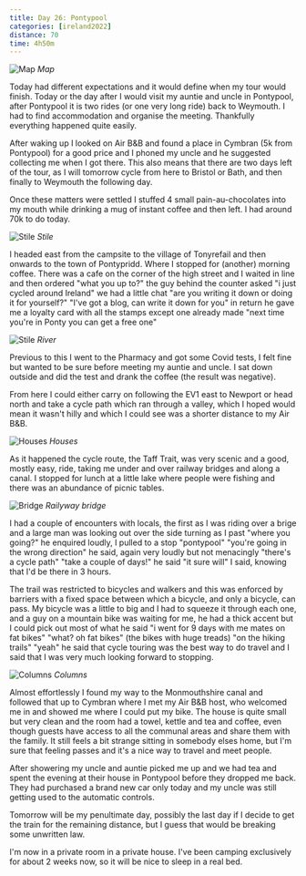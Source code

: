 ```yaml
--- 
title: Day 26: Pontypool
categories: [ireland2022]
distance: 70
time: 4h50m
---
```


![Map](/images/ireland2022/20220901_map.jpg) 
*Map*

Today had different expectations and it would define when my tour would
finish. Today or the day after I would visit my auntie and uncle in Pontypool,
after Pontypool it is two rides (or one very long ride) back to Weymouth. I
had to find accommodation and organise the meeting. Thankfully everything
happened quite easily.

After waking up I looked on Air B&B and found a place in Cymbran (5k from
Pontypool) for a good price and I phoned my uncle and he suggested collecting
me when I got there. This also means that there are two days left of the tour,
as I will tomorrow cycle from here to Bristol or Bath, and then finally to
Weymouth the following day.

Once these matters were settled I stuffed 4 small pain-au-chocolates into my
mouth while drinking a mug of instant coffee and then left. I had around 70k
to do today.

![Stile](/images/ireland2022/20220901_1.jpg) 
*Stile*

I headed east from the campsite to the village of Tonyrefail and then onwards
to the town of Pontypridd. Where I stopped for (another) morning coffee. There
was a cafe on the corner of the high street and I waited in line and then
ordered "what you up to?" the guy behind the counter asked "i just cycled
around Ireland" we had a little chat "are you writing it down or doing it for
yourself?" "I've got a blog, can write it down for you" in return he gave me a
loyalty card with all the stamps except one already made "next time you're in
Ponty you can get a free one"

![Stile](/images/ireland2022/20220901_2.jpg) 
*River*

Previous to this I went to the Pharmacy and got some Covid tests, I felt fine
but wanted to be sure before meeting my auntie and uncle. I sat down outside
and did the test and drank the coffee (the result was negative).

From here I could either carry on following the EV1 east to Newport or head
north and take a cycle path which ran through a valley, which I hoped would
mean it wasn't hilly and which I could see was a shorter distance to my Air
B&B.

![Houses](/images/ireland2022/20220901_3.jpg) 
*Houses*

As it happened the cycle route, the Taff Trait, was very scenic and a good,
mostly easy, ride, taking me under and over railway bridges and along a canal.
I stopped for lunch at a little lake where people were fishing and there was
an abundance of picnic tables.

![Bridge](/images/ireland2022/20220901_4.jpg) 
*Railyway bridge*

I had a couple of encounters with locals, the first as I was riding over a
brige and a large man was looking out over the side turning as I past "where
you going?" he enquired loudly, I pulled to a stop "pontypool" "you're going
in the wrong direction" he said, again very loudly but not menacingly "there's
a cycle path" "take a couple of days!" he said "it sure will" I said, knowing
that I'd be there in 3 hours.

The trail was restricted to bicycles and walkers and this was enforced by
barriers with a fixed space between which a bicycle, and only a bicycle, can
pass. My bicycle was a little to big and I had to squeeze it through each one,
and a guy on a mountain bike was waiting for me, he had a thick accent but I
could pick out most of what he said "i went for 9 days with me mates on fat
bikes" "what? oh fat bikes" (the bikes with huge treads) "on the hiking
trails" "yeah" he said that cycle touring was the best way to do travel and I
said that I was very much looking forward to stopping.

![Columns](/images/ireland2022/20220901_5.jpg) 
*Columns*

Almost effortlessly I found my way to the Monmouthshire canal and followed
that up to Cymbran where I met my Air B&B host, who welcomed me in and showed
me where I could put my bike. The house is quite small but very clean and the
room had a towel, kettle and tea and coffee, even though guests have access to
all the communal areas and share them with the family. It still feels a bit
strange sitting in somebody elses home, but I'm sure that feeling passes and
it's a nice way to travel and meet people.

After showering my uncle and auntie picked me up and we had tea and spent the
evening at their house in Pontypool before they dropped me back. They had
purchased a brand new car only today and my uncle was still getting used to
the automatic controls.

Tomorrow will be my penultimate day, possibly the last day if I decide to get
the train for the remaining distance, but I guess that would be breaking some
unwritten law.

I'm now in a private room in a private house. I've been camping exclusively
for about 2 weeks now, so it will be nice to sleep in a real bed.


